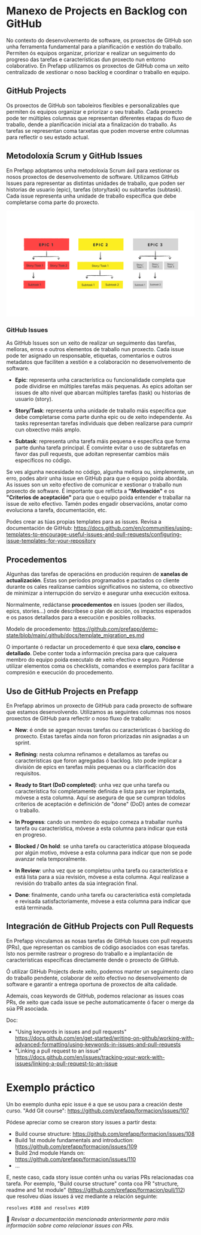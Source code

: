 
# Manexo de Projects en Backlog con GitHub

No contexto do desenvolvemento de software, os proxectos de GitHub son unha ferramenta fundamental para a planificación e xestión do traballo. Permiten ós equipos organizar, priorizar e realizar un seguimento do progreso das tarefas e características dun proxecto nun entorno colaborativo. En Prefapp utilizamos os proxectos de GitHub coma un xeito centralizado de xestionar o noso backlog e coordinar o traballo en equipo.


## GitHub Projects

Os proxectos de GitHub son taboleiros flexibles e personalizables que permiten ós equipos organizar e priorizar o seu traballo. Cada proxecto pode ter múltiples columnas que representan diferentes etapas do fluxo de traballo, dende a planificación inicial ata a finalización do traballo. As tarefas se representan coma tarxetas que poden moverse entre columnas para reflectir o seu estado actual.


## Metodoloxía Scrum y GitHub Issues

En Prefapp adoptamos unha metodoloxía Scrum áxil para xestionar os nosos proxectos de desenvolvemento de software. Utilizamos GitHub Issues para representar as distintas unidades de traballo, que poden ser historias de usuario (epic), tarefas (story/task) ou subtarefas (subtask). Cada issue representa unha unidade de traballo específica que debe completarse coma parte do proxecto.

<div style="text-align: center;">
  <div style="margin: 0 auto;">

![](../_media/03_prefapp_methodology/epic-story-subtask.png)

  </div>
</div>


### GitHub Issues

As GitHub Issues son un xeito de realizar un seguimento das tarefas, melloras, erros e outros elementos de traballo nun proxecto. Cada issue pode ter asignado un responsable, etiquetas, comentarios e outros metadatos que faciliten a xestión e a colaboración no desenvolvemento de software.

- **Epic**: representa unha característica ou funcionalidade completa que pode dividirse en múltiples tarefas máis pequenas. As epics adoitan ser issues de alto nivel que abarcan múltiples tarefas (task) ou historias de usuario (story).
  
- **Story/Task**: representa unha unidade de traballo máis específica que debe completarse coma parte dunha epic ou de xeito independente. As tasks representan tarefas individuais que deben realizarse para cumprir cun obxectivo máis amplo.

- **Subtask**: representa unha tarefa máis pequena e específica que forma parte dunha tarefa principal. É convinte evitar o uso de subtarefas en favor das pull requests, que adoitan representar cambios máis específicos no código.

Se ves algunha necesidade no código, algunha mellora ou, simplemente, un erro, podes abrir unha issue en GitHub para que o equipo poida abordala. As issues son un xeito efectivo de comunicar e xestionar o traballo nun proxecto de software. É importante que reflicta a **"Motivación"** e os **"Criterios de aceptación"** para que o equipo poida entender e traballar na issue de xeito efectivo. Tamén podes engadir observacións, anotar como evoluciona a tarefa, documentación, etc. 

Podes crear as túas propias templates para as issues. Revisa a documentación de GitHub:
https://docs.github.com/en/communities/using-templates-to-encourage-useful-issues-and-pull-requests/configuring-issue-templates-for-your-repository


## Procedementos

Algunhas das tarefas de operacións en produción requiren de **xanelas de actualización**. Estas son períodos programados e pactados co cliente durante os cales realízanse cambios significativos no sistema, co obxectivo de minimizar a interrupción do servizo e asegurar unha execución exitosa.

Normalmente, redáctanse **procedementos** en issues (poden ser illados, epics, stories...) onde descríbese o plan de acción, os impactos esperados e os pasos detallados para a execución e posibles rollbacks.

Modelo de procedemento: https://github.com/prefapp/demo-state/blob/main/.github/docs/template_migration_es.md

O importante ó redactar un procedemento é que sexa **claro, conciso e detallado**. Debe conter toda a información precisa para que calquera membro do equipo poida executalo de xeito efectivo e seguro. Pódense utilizar elementos coma os checklists, comandos e exemplos para facilitar a compresión e execución do procedemento.


## Uso de GitHub Projects en Prefapp

En Prefapp abrimos un proxecto de GitHub para cada proxecto de software que estamos desenvolvendo. Utilizamos as seguintes columnas nos nosos proxectos de GitHub para reflectir o noso fluxo de traballo:

- **New**: é onde se agregan novas tarefas ou características ó backlog do proxecto. Estas tarefas aínda non foron priorizadas nin asignadas a un sprint.

- **Refining**: nesta columna refinamos e detallamos as tarefas ou características que foron agregadas ó backlog. Isto pode implicar a división de epics en tarefas máis pequenas ou a clarificación dos requisitos.

- **Ready to Start (DoD completed)**: unha vez que unha tarefa ou característica foi completamente definida e lista para ser implantada, móvese a esta columna. Aquí se asegura de que se cumpran tódolos criterios de aceptación e definición de "done" (DoD) antes de comezar o traballo.

- **In Progress**: cando un membro do equipo comeza a traballar nunha tarefa ou característica, móvese a esta columna para indicar que está en progreso.

- **Blocked / On hold**: se unha tarefa ou característica atópase bloqueada por algún motivo, móvese a esta columna para indicar que non se pode avanzar nela temporalmente.

- **In Review**: unha vez que se completou unha tarefa ou característica e está lista para a súa revisión, móvese a esta columna. Aquí realízase a revisión do traballo antes da súa integración final.

- **Done**: finalmente, cando unha tarefa ou característica está completada e revisada satisfactoriamente, móvese a esta columna para indicar que está terminada.


## Integración de GitHub Projects con Pull Requests

En Prefapp vinculamos as nosas tarefas de GitHub Issues con pull requests (PRs), que representan os cambios de código asociados con esas tarefas. Isto nos permite rastrear o progreso do traballo e a implantación de características específicas directamente dende o proxecto de GitHub.

Ó utilizar GitHub Projects deste xeito, podemos manter un seguimento claro do traballo pendente, colaborar de xeito efectivo no desenvolvemento de software e garantir a entrega oportuna de proxectos de alta calidade.

Ademais, coas keywords de GitHub, podemos relacionar as issues coas PRs, de xeito que cada issue se peche automaticamente ó facer o merge da súa PR asociada.

Doc: 
- "Using keywords in issues and pull requests" https://docs.github.com/en/get-started/writing-on-github/working-with-advanced-formatting/using-keywords-in-issues-and-pull-requests
- "Linking a pull request to an issue" https://docs.github.com/en/issues/tracking-your-work-with-issues/linking-a-pull-request-to-an-issue


# Exemplo práctico

Un bo exemplo dunha epic issue é a que se usou para a creación deste curso. "Add Git course": https://github.com/prefapp/formacion/issues/107

Pódese apreciar como se crearon story issues a partir desta:
- Build course structure: https://github.com/prefapp/formacion/issues/108
- Build 1st module fundamentals and introduction: https://github.com/prefapp/formacion/issues/109
- Build 2nd module Hands on: https://github.com/prefapp/formacion/issues/110
- ...

E, neste caso, cada story issue contén unha ou varias PRs relacionadas coa tarefa. Por exemplo, "Build course structure" conta coa PR "structure, readme and 1st module" (https://github.com/prefapp/formacion/pull/112) que resolveu dúas issues á vez mediante a relación seguinte:

```
resolves #108 and resolves #109
```

👀 *Revisar a documentación mencionada anteriormente para máis información sobre como relacionar issues con PRs.*
